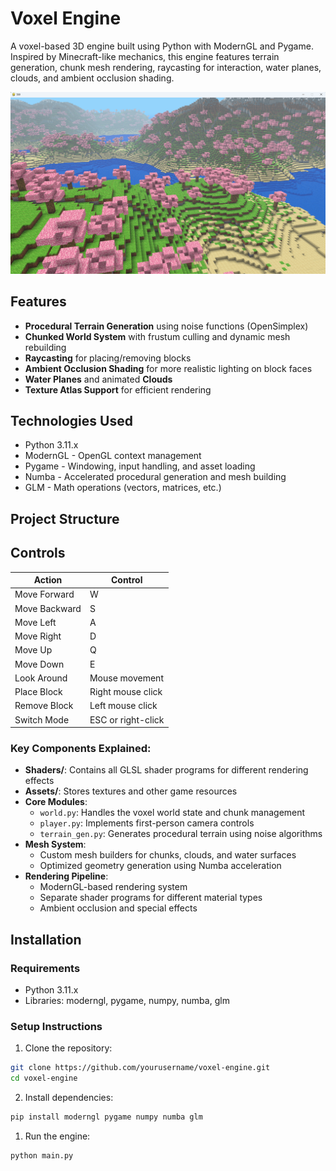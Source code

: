 # Voxel Engine

A voxel-based 3D engine built using Python with ModernGL and Pygame. Inspired by Minecraft-like mechanics, this engine features terrain generation, chunk mesh rendering, raycasting for interaction, water planes, clouds, and ambient occlusion shading.

![Voxel Engine Screenshot](./img/screenshot.png)

## Features

- **Procedural Terrain Generation** using noise functions (OpenSimplex)
- **Chunked World System** with frustum culling and dynamic mesh rebuilding
- **Raycasting** for placing/removing blocks
- **Ambient Occlusion Shading** for more realistic lighting on block faces
- **Water Planes** and animated **Clouds**
- **Texture Atlas Support** for efficient rendering

## Technologies Used

- Python 3.11.x
- ModernGL - OpenGL context management
- Pygame - Windowing, input handling, and asset loading
- Numba - Accelerated procedural generation and mesh building
- GLM - Math operations (vectors, matrices, etc.)

## Project Structure


## Controls

| Action            | Control               |
|-------------------|-----------------------|
| Move Forward      | W                     |
| Move Backward     | S                     |
| Move Left         | A                     |
| Move Right        | D                     |
| Move Up           | Q                     |
| Move Down         | E                     |
| Look Around       | Mouse movement        |
| Place Block       | Right mouse click     |
| Remove Block      | Left mouse click      |
| Switch Mode       | ESC or right-click    |


### Key Components Explained:

- **Shaders/**: Contains all GLSL shader programs for different rendering effects
- **Assets/**: Stores textures and other game resources
- **Core Modules**:
  - `world.py`: Handles the voxel world state and chunk management
  - `player.py`: Implements first-person camera controls
  - `terrain_gen.py`: Generates procedural terrain using noise algorithms
- **Mesh System**:
  - Custom mesh builders for chunks, clouds, and water surfaces
  - Optimized geometry generation using Numba acceleration
- **Rendering Pipeline**:
  - ModernGL-based rendering system
  - Separate shader programs for different material types
  - Ambient occlusion and special effects



## Installation

### Requirements

- Python 3.11.x
- Libraries: moderngl, pygame, numpy, numba, glm

### Setup Instructions

1. Clone the repository:
```bash
git clone https://github.com/yourusername/voxel-engine.git 
cd voxel-engine
```

2. Install dependencies:
```bash
pip install moderngl pygame numpy numba glm
```

1. Run the engine:
```bash
python main.py
```
